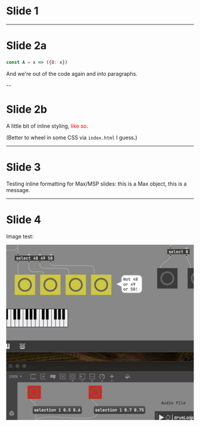 # Slide 1

---

# Slide 2a

``` javascript
const A = x => ({B: x})
```

And we're out of the code again and into paragraphs.

--

# Slide 2b

A little bit of inline styling, <span style="color: red">like so</span>.

(Better to wheel in some CSS via `index.html` I guess.)

---

# Slide 3

Testing inline formatting for Max/MSP slides: this is a Max <span class="max-obj">object</span>,
this is a <span class="max-msg">message</span>.

---

# Slide 4

Image test:

<div class="image-h-400">

![](assets/hookup.jpg)

</div>
